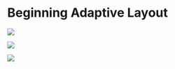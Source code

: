 # Beginning Adaptive Layout

![](https://github.com/949478479/iOS-8-by-Tutorials-Study-Notes/blob/Beginning-Adaptive-Layout/Screenshot/AdaptiveWeather.gif)

![](https://github.com/949478479/iOS-8-by-Tutorials-Study-Notes/blob/Beginning-Adaptive-Layout/Screenshot/ConstraintSizeClass.png)

![](https://github.com/949478479/iOS-8-by-Tutorials-Study-Notes/blob/Beginning-Adaptive-Layout/Screenshot/FontSizeClass.png)
